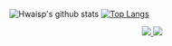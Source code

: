 
![Hwaisp's github stats](https://github-readme-stats.vercel.app/api?username=0x776169&show_icons=true&theme=dracula) [![Top Langs](https://github-readme-stats.vercel.app/api/top-langs/?username=0x776169&layout=compact)](https://github.com/0x776169/github-readme-stats) 

<p align="center">
         <a href="https://twitter.com/0x776169">
         <img src="https://img.shields.io/static/v1?label=Twitter&logo=Twitter&message=Follow%20Me&color=blue">
         </a>
         <a href="https://github.com/0x776169">
         <img src="https://img.shields.io/static/v1?label=GitHub&logo=GitHub&logoColor=black&message=My%20GitHub&color=black">
         </a>
